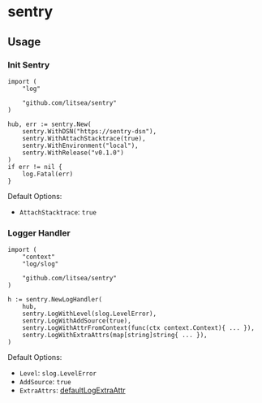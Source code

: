 # sentry

## Usage

### Init Sentry

```golang
import (
	"log"

	"github.com/litsea/sentry"
)

hub, err := sentry.New(
	sentry.WithDSN("https://sentry-dsn"),
	sentry.WithAttachStacktrace(true),
	sentry.WithEnvironment("local"),
	sentry.WithRelease("v0.1.0")
)
if err != nil {
	log.Fatal(err)
}
```

Default Options:

* `AttachStacktrace`: `true`

### Logger Handler

```golang
import (
	"context"
	"log/slog"

	"github.com/litsea/sentry"
)

h := sentry.NewLogHandler(
	hub,
	sentry.LogWithLevel(slog.LevelError),
	sentry.LogWithAddSource(true),
	sentry.LogWithAttrFromContext(func(ctx context.Context){ ... }),
	sentry.LogWithExtraAttrs(map[string]string{ ... }),
)
```

Default Options:

* `Level`: `slog.LevelError`
* `AddSource`: `true`
* `ExtraAttrs`: [defaultLogExtraAttr](log.go)
